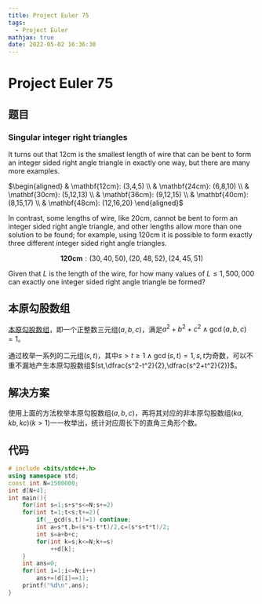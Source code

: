 ```yaml
---
title: Project Euler 75
tags:
  - Project Euler
mathjax: true
date: 2022-05-02 16:36:30
---
```


<escape><!-- more --></escape>

# Project Euler 75

## 题目

### Singular integer right triangles

It turns out that $12 \mathrm{cm}$ is the smallest length of wire that can be bent to form an integer sided right angle triangle in exactly one way, but there are many more examples.

$\begin{aligned}
& \mathbf{12cm}: (3,4,5) \\
& \mathbf{24cm}: (6,8,10) \\
& \mathbf{30cm}: (5,12,13) \\
& \mathbf{36cm}: (9,12,15) \\
& \mathbf{40cm}: (8,15,17) \\
& \mathbf{48cm}: (12,16,20)
\end{aligned}$

In contrast, some lengths of wire, like $20 \mathrm{cm}$, cannot be bent to form an integer sided right angle triangle, and other lengths allow more than one solution to be found; for example, using $120 \mathrm{cm}$ it is possible to form exactly three different integer sided right angle triangles.

$$\mathbf{120cm}: (30,40,50), (20,48,52), (24,45,51)$$

Given that $L$ is the length of the wire, for how many values of $L \leq 1,500,000$ can exactly one integer sided right angle triangle be formed?

## 本原勾股数组

[本原](https://mathworld.wolfram.com/PrimitivePythagoreanTriple.html)[勾股数组](https://mathworld.wolfram.com/PythagoreanTriple.html)，即一个正整数三元组$(a,b,c)$，满足$a^2+b^2+c^2\wedge\gcd(a,b,c)=1$。

通过枚举一系列的二元组$(s,t)$，其中$s>t\geq 1\wedge\gcd(s,t)=1,s,t$为奇数，可以不重不漏地产生本原勾股数组$(st,\dfrac{s^2-t^2}{2},\dfrac{s^2+t^2}{2})$。

## 解决方案

使用上面的方法枚举本原勾股数组$(a,b,c)$，再将其对应的非本原勾股数组$(ka,kb,kc)(k>1)$一一枚举出，统计对应周长下的直角三角形个数。

## 代码

```C++
# include <bits/stdc++.h>
using namespace std;
const int N=1500000;
int d[N+4];
int main(){
    for(int s=1;s+s*s<=N;s+=2)
    for(int t=1;t<s;t+=2){
        if(__gcd(s,t)!=1) continue;
        int a=s*t,b=(s*s-t*t)/2,c=(s*s+t*t)/2;
        int s=a+b+c;
        for(int k=s;k<=N;k+=s)
            ++d[k];
    }
    int ans=0;
    for(int i=1;i<=N;i++)
        ans+=(d[i]==1);
    printf("%d\n",ans);
}

```
